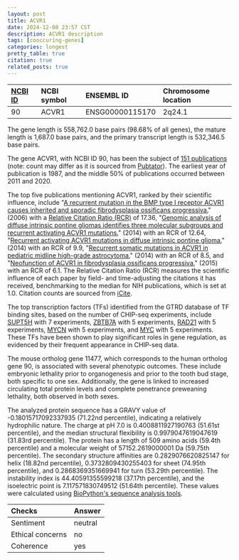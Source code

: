 ```yaml
---
layout: post
title: ACVR1
date: 2024-12-08 23:57 CST
description: ACVR1 description
tags: [cooccuring-genes]
categories: longest
pretty_table: true
citation: true
related_posts: true
---
```




| [NCBI ID](https://www.ncbi.nlm.nih.gov/gene/90) | NCBI symbol | ENSEMBL ID | Chromosome location |
| :-------- | :------- | :-------- | :------- |
| 90  | ACVR1 | ENSG00000115170 | 2q24.1 |



The gene length is 558,762.0 base pairs (98.68% of all genes), the mature length is 1,687.0 base pairs, and the primary transcript length is 532,346.5 base pairs.


The gene ACVR1, with NCBI ID 90, has been the subject of [151 publications](https://pubmed.ncbi.nlm.nih.gov/?term=%22ACVR1%22) (note: count may differ as it is sourced from [Pubtator](https://academic.oup.com/nar/article/47/W1/W587/5494727)). The earliest year of publication is 1987, and the middle 50% of publications occurred between 2011 and 2020.


The top five publications mentioning ACVR1, ranked by their scientific influence, include "[A recurrent mutation in the BMP type I receptor ACVR1 causes inherited and sporadic fibrodysplasia ossificans progressiva.](https://pubmed.ncbi.nlm.nih.gov/16642017)" (2006) with a [Relative Citation Ratio (RCR)](https://journals.plos.org/plosbiology/article?id=10.1371/journal.pbio.1002541) of 17.36, "[Genomic analysis of diffuse intrinsic pontine gliomas identifies three molecular subgroups and recurrent activating ACVR1 mutations.](https://pubmed.ncbi.nlm.nih.gov/24705254)" (2014) with an RCR of 12.64, "[Recurrent activating ACVR1 mutations in diffuse intrinsic pontine glioma.](https://pubmed.ncbi.nlm.nih.gov/24705252)" (2014) with an RCR of 9.9, "[Recurrent somatic mutations in ACVR1 in pediatric midline high-grade astrocytoma.](https://pubmed.ncbi.nlm.nih.gov/24705250)" (2014) with an RCR of 8.5, and "[Neofunction of ACVR1 in fibrodysplasia ossificans progressiva.](https://pubmed.ncbi.nlm.nih.gov/26621707)" (2015) with an RCR of 6.1. The Relative Citation Ratio (RCR) measures the scientific influence of each paper by field- and time-adjusting the citations it has received, benchmarking to the median for NIH publications, which is set at 1.0. Citation counts are sourced from [iCite](https://icite.od.nih.gov).





The top transcription factors (TFs) identified from the GTRD database of TF binding sites, based on the number of CHIP-seq experiments, include [SUPT5H](https://www.ncbi.nlm.nih.gov/gene/6829) with 7 experiments, [ZBTB7A](https://www.ncbi.nlm.nih.gov/gene/51341) with 5 experiments, [RAD21](https://www.ncbi.nlm.nih.gov/gene/5885) with 5 experiments, [MYCN](https://www.ncbi.nlm.nih.gov/gene/4613) with 5 experiments, and [MYC](https://www.ncbi.nlm.nih.gov/gene/4609) with 5 experiments. These TFs have been shown to play significant roles in gene regulation, as evidenced by their frequent appearance in CHIP-seq data.








The mouse ortholog gene 11477, which corresponds to the human ortholog gene 90, is associated with several phenotypic outcomes. These include embryonic lethality prior to organogenesis and prior to the tooth bud stage, both specific to one sex. Additionally, the gene is linked to increased circulating total protein levels and complete penetrance preweaning lethality, both observed in both sexes.


The analyzed protein sequence has a GRAVY value of -0.18015717092337935 (71.22nd percentile), indicating a relatively hydrophilic nature. The charge at pH 7.0 is 0.4008811927190763 (51.61st percentile), and the median structural flexibility is 0.9979047619047619 (31.83rd percentile). The protein has a length of 509 amino acids (59.4th percentile) and a molecular weight of 57152.2619000001 Da (59.75th percentile). The secondary structure affinities are 0.2829076620825147 for helix (18.82nd percentile), 0.3732809430255403 for sheet (74.95th percentile), and 0.2868369351669941 for turn (53.29th percentile). The instability index is 44.40591355599218 (37.17th percentile), and the isoelectric point is 7.117571830749512 (51.64th percentile). These values were calculated using [BioPython's sequence analysis tools](https://biopython.org/docs/1.75/api/Bio.SeqUtils.ProtParam.html).



| Checks    | Answer |
| :-------- | :------- |
| Sentiment  | neutral   |
| Ethical concerns | no     |
| Coherence    | yes    |